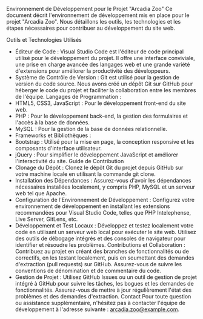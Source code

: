 Environnement de Développement pour le Projet "Arcadia Zoo"
Ce document décrit l'environnement de développement mis en place pour le projet "Arcadia Zoo". Nous détaillons les outils, les technologies et les étapes nécessaires pour contribuer au développement du site web.

Outils et Technologies Utilisés
- Éditeur de Code : Visual Studio Code est l'éditeur de code principal utilisé pour le développement du projet. Il offre une interface conviviale, une prise en charge avancée des langages web et une grande variété d'extensions pour améliorer la productivité des développeurs.
- Système de Contrôle de Version : Git est utilisé pour la gestion de version du code source. Nous avons créé un dépôt Git sur GitHub pour héberger le code du projet et faciliter la collaboration entre les membres de l'équipe.
Langages de Programmation :
- HTML5, CSS3, JavaScript : Pour le développement front-end du site web.
- PHP : Pour le développement back-end, la gestion des formulaires et l'accès à la base de données.
- MySQL : Pour la gestion de la base de données relationnelle.
- Frameworks et Bibliothèques :
- Bootstrap : Utilisé pour la mise en page, la conception responsive et les composants d'interface utilisateur.
- jQuery : Pour simplifier le développement JavaScript et améliorer l'interactivité du site.
Guide de Contribution
- Clonage du Dépôt : Clonez le dépôt Git du projet depuis GitHub sur votre machine locale en utilisant la commande git clone.
- Installation des Dépendances : Assurez-vous d'avoir les dépendances nécessaires installées localement, y compris PHP, MySQL et un serveur web tel que Apache.
- Configuration de l'Environnement de Développement : Configurez votre environnement de développement en installant les extensions recommandées pour Visual Studio Code, telles que PHP Intelephense, Live Server, GitLens, etc.
- Développement et Test Locaux : Développez et testez localement votre code en utilisant un serveur web local pour exécuter le site web. Utilisez des outils de débogage intégrés et des consoles de navigateur pour identifier et résoudre les problèmes.
 Contributions et Collaboration : Contribuez au projet en créant des branches de fonctionnalités ou de correctifs, en les testant localement, puis en soumettant des demandes d'extraction (pull requests) sur GitHub. Assurez-vous de suivre les conventions de dénomination et de commentaire du code.
- Gestion de Projet : Utilisez GitHub Issues ou un outil de gestion de projet intégré à GitHub pour suivre les tâches, les bogues et les demandes de fonctionnalités. Assurez-vous de mettre à jour régulièrement l'état des problèmes et des demandes d'extraction.
Contact
Pour toute question ou assistance supplémentaire, n'hésitez pas à contacter l'équipe de développement à l'adresse suivante : arcadia.zoo@example.com.
